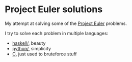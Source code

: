 # Project Euler solutions

My attempt at solving some of the [Project Euler](https://projecteuler.net/) problems.

I try to solve each problem in multiple languages:
- [haskell/](haskell/), beauty
- [python/](python/), simplicity
- [C](c/), just used to bruteforce stuff
